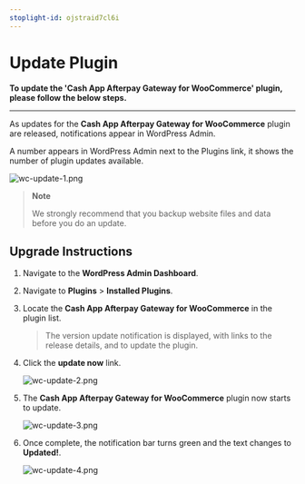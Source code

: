 ```yaml
---
stoplight-id: ojstraid7cl6i
---
```


# Update Plugin

**To update the 'Cash App Afterpay Gateway for WooCommerce' plugin, please follow the below steps.**

---

As updates for the **Cash App Afterpay Gateway for WooCommerce** plugin are released, notifications appear in WordPress Admin.

A number appears in WordPress Admin next to the Plugins link, it shows the number of plugin updates available.

![wc-update-1.png](../../../assets/images/wc-update-1.png)

<!-- theme: info-->
> **Note**
>
> We strongly recommend that you backup website files and data before you do an update.

## Upgrade Instructions

1. Navigate to the **WordPress Admin Dashboard**.

2. Navigate to **Plugins** > **Installed Plugins**.

3. Locate the **Cash App Afterpay Gateway for WooCommerce** in the plugin list.

    > The version update notification is displayed, with links to the release details, and to update the plugin.

4. Click the **update now** link.

    ![wc-update-2.png](../../../assets/images/wc-update-2.png)

5. The **Cash App Afterpay Gateway for WooCommerce** plugin now starts to update.

    ![wc-update-3.png](../../../assets/images/wc-update-3.png)

6. Once complete, the notification bar turns green and the text changes to **Updated!**.

    ![wc-update-4.png](../../../assets/images/wc-update-4.png)